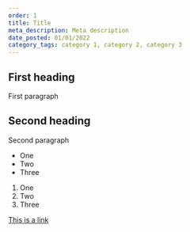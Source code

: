 ```yaml
---
order: 1
title: Title
meta_description: Meta description
date_posted: 01/01/2022
category_tags: category 1, category 2, category 3
---
```

## First heading
First paragraph

## Second heading
Second paragraph

* One
* Two
* Three

1. One
2. Two
3. Three

[This is a link](http://example.com)
